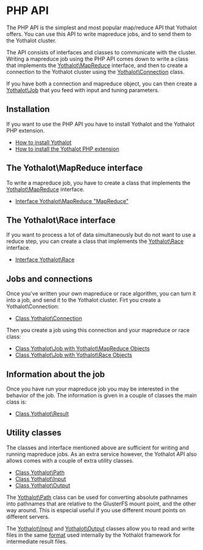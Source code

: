 # PHP API

The PHP API is the simplest and most popular map/reduce API that Yothalot offers.
You can use this API to write mapreduce jobs, and to send them to the Yothalot cluster.

The API consists of interfaces and classes to communicate with the cluster. 
Writing a mapreduce job using the PHP API comes down to write a class that implements 
the [Yothalot\MapReduce](copernica-docs:Yothalot/php-mapreduce "MapReduce")
interface, and then to create a connection to the Yothalot cluster using the 
[Yothalot\Connection](copernica-docs:Yothalot/php-connection "Connection") class.

If you have both a connection and mapreduce object, you can then create a 
[Yothalot\Job](copernica-docs:Yothalot/php-job "Job") that you feed with
input and tuning parameters.


## Installation

If you want to use the PHP API you have to install Yothalot and the Yothalot
PHP extension.

* [How to install Yothalot](copernica-docs:Yothalot/installation "Installation")
* [How to install the Yothalot PHP extension](copernica-docs:Yothalot/php-install "PHP Extension Installation")


## The Yothalot\MapReduce interface

To write a mapreduce job, you have to create a class that implements
the [Yothalot\MapReduce](copernica-docs:Yothalot/php-mapreduce) interface.

* [Interface Yothalot\MapReduce "MapReduce"](copernica-docs:Yothalot/php-mapreduce "MapReduce")


## The Yothalot\Race interface

If you want to process a lot of data simultaneously but do not want to use
a reduce step, you can create a class that implements the
[Yothalot\Race](copernica-docs:Yothalot/php-race "Race") interface.

* [Interface Yothalot\Race](copernica-docs:Yothalot/php-race "Race")


## Jobs and connections

Once you've written your own mapreduce or race algorithm, you can turn it into a job,
and send it to the Yothalot cluster. 
Firt you create a Yothalot\Connection:

* [Class Yothalot\Connection](copernica-docs:Yothalot/php-connection "Connection")

Then you create a job using this connection and your mapreduce or race class:

* [Class Yothalot\Job with Yothalot\MapReduce Objects](copernica-docs:Yothalot/php-job "Job with mapreduce objects")
* [Class Yothalot\Job with Yothalot\Race Objects](copernica-docs:Yothalot/php-job-race "Job with race objects")


## Information about the job

Once you have run your mapreduce job you may be interested in the behavior
of the job. The information is given in a couple of classes the main class
is:

* [Class Yothalot\Result](copernica-docs:Yothalot/php-result "Result")


## Utility classes

The classes and interface mentioned above are sufficient for writing and running
mapreduce jobs. As an extra service however, the Yothalot API also allows comes 
with a couple of extra utility classes.

* [Class Yothalot\Path](copernica-docs:Yothalot/php-path "Path")
* [Class Yothalot\Input](copernica-docs:Yothalot/php-input "Input")
* [Class Yothalot\Output](copernica-docs:Yothalot/php-output "Output")

The [Yothalot\Path](copernica-docs:Yothalot/php-path "Path") class can be used
for converting absolute pathnames into pathnames that are relative to the
GlusterFS mount point, and the other way around. This is especial useful if
you use different mount points on different servers.

The [Yothalot\Input](copernica-docs:Yothalot/php-input "Input") and 
[Yothalot\Output](copernica-docs:Yothalot/php-output "Output") classes allow you
to read and write files in the same [format](copernica-docs:Yothalot/internalfiles "Internal File Format")
used internally by the Yothalot framework for intermediate result files.
